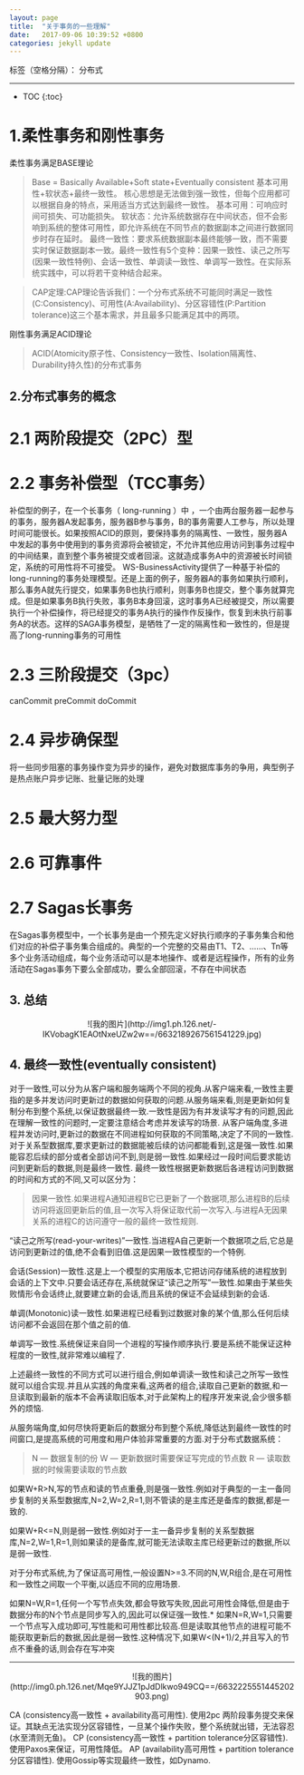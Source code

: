 ```yaml
---
layout: page
title:  "关于事务的一些理解"
date:   2017-09-06 10:39:52 +0800
categories: jekyll update
---
```



标签（空格分隔）： 分布式

---
* TOC
{:toc}

# 1.柔性事务和刚性事务
柔性事务满足BASE理论
>Base = Basically Available+Soft state+Eventually consistent 基本可用性+软状态+最终一致性。
核心思想是无法做到强一致性，但每个应用都可以根据自身的特点，采用适当方式达到最终一致性。
基本可用：可响应时间可损失、可功能损失。
软状态：允许系统数据存在中间状态，但不会影响到系统的整体可用性，即允许系统在不同节点的数据副本之间进行数据同步时存在延时。
最终一致性：要求系统数据副本最终能够一致，而不需要实时保证数据副本一致。最终一致性有5个变种：因果一致性、读己之所写(因果一致性特例)、会话一致性、单调读一致性、单调写一致性。在实际系统实践中，可以将若干变种结合起来。

>CAP定理:CAP理论告诉我们：一个分布式系统不可能同时满足一致性(C:Consistency)、可用性(A:Availability)、分区容错性(P:Partition tolerance)这三个基本需求，并且最多只能满足其中的两项。

刚性事务满足ACID理论
>ACID(Atomicity原子性、Consistency一致性、Isolation隔离性、Durability持久性)的分布式事务


## 2.分布式事务的概念

# 2.1 两阶段提交（2PC）型

# 2.2 事务补偿型（TCC事务）
补偿型的例子，在一个长事务（ long-running ）中 ，一个由两台服务器一起参与的事务，服务器A发起事务，服务器B参与事务，B的事务需要人工参与，所以处理时间可能很长。如果按照ACID的原则，要保持事务的隔离性、一致性，服务器A中发起的事务中使用到的事务资源将会被锁定，不允许其他应用访问到事务过程中的中间结果，直到整个事务被提交或者回滚。这就造成事务A中的资源被长时间锁定，系统的可用性将不可接受。
WS-BusinessActivity提供了一种基于补偿的long-running的事务处理模型。还是上面的例子，服务器A的事务如果执行顺利，那么事务A就先行提交，如果事务B也执行顺利，则事务B也提交，整个事务就算完成。但是如果事务B执行失败，事务B本身回滚，这时事务A已经被提交，所以需要执行一个补偿操作，将已经提交的事务A执行的操作作反操作，恢复到未执行前事务A的状态。这样的SAGA事务模型，是牺牲了一定的隔离性和一致性的，但是提高了long-running事务的可用性

# 2.3 三阶段提交（3pc）
canCommit
preCommit
doCommit

# 2.4 异步确保型
将一些同步阻塞的事务操作变为异步的操作，避免对数据库事务的争用，典型例子是热点账户异步记账、批量记账的处理

# 2.5 最大努力型

# 2.6 可靠事件

# 2.7 Sagas长事务
在Sagas事务模型中，一个长事务是由一个预先定义好执行顺序的子事务集合和他们对应的补偿子事务集合组成的。典型的一个完整的交易由T1、T2、……、Tn等多个业务活动组成，每个业务活动可以是本地操作、或者是远程操作，所有的业务活动在Sagas事务下要么全部成功，要么全部回滚，不存在中间状态



## 3. 总结
<center>![我的图片](http://img1.ph.126.net/-IKVobagK1EAOtNxeUZw2w==/6632189267561541229.jpg)</center>

## 4. 最终一致性(eventually consistent)

对于一致性,可以分为从客户端和服务端两个不同的视角.从客户端来看,一致性主要指的是多并发访问时更新过的数据如何获取的问题.从服务端来看,则是更新如何复制分布到整个系统,以保证数据最终一致.一致性是因为有并发读写才有的问题,因此在理解一致性的问题时,一定要注意结合考虑并发读写的场景.
从客户端角度,多进程并发访问时,更新过的数据在不同进程如何获取的不同策略,决定了不同的一致性.对于关系型数据库,要求更新过的数据能被后续的访问都能看到,这是强一致性.如果能容忍后续的部分或者全部访问不到,则是弱一致性.如果经过一段时间后要求能访问到更新后的数据,则是最终一致性.
最终一致性根据更新数据后各进程访问到数据的时间和方式的不同,又可以区分为：
>因果一致性.如果进程A通知进程B它已更新了一个数据项,那么进程B的后续访问将返回更新后的值,且一次写入将保证取代前一次写入.与进程A无因果关系的进程C的访问遵守一般的最终一致性规则.
>
“读己之所写(read-your-writes)”一致性.当进程A自己更新一个数据项之后,它总是访问到更新过的值,绝不会看到旧值.这是因果一致性模型的一个特例.
>
会话(Session)一致性.这是上一个模型的实用版本,它把访问存储系统的进程放到会话的上下文中.只要会话还存在,系统就保证“读己之所写”一致性.如果由于某些失败情形令会话终止,就要建立新的会话,而且系统的保证不会延续到新的会话.
>
单调(Monotonic)读一致性.如果进程已经看到过数据对象的某个值,那么任何后续访问都不会返回在那个值之前的值.
>
单调写一致性.系统保证来自同一个进程的写操作顺序执行.要是系统不能保证这种程度的一致性,就非常难以编程了.

上述最终一致性的不同方式可以进行组合,例如单调读一致性和读己之所写一致性就可以组合实现.并且从实践的角度来看,这两者的组合,读取自己更新的数据,和一旦读取到最新的版本不会再读取旧版本,对于此架构上的程序开发来说,会少很多额外的烦恼.

从服务端角度,如何尽快将更新后的数据分布到整个系统,降低达到最终一致性的时间窗口,是提高系统的可用度和用户体验非常重要的方面.对于分布式数据系统：
>N — 数据复制的份
W — 更新数据时需要保证写完成的节点数
R — 读取数据的时候需要读取的节点数
>
如果W+R>N,写的节点和读的节点重叠,则是强一致性.例如对于典型的一主一备同步复制的关系型数据库,N=2,W=2,R=1,则不管读的是主库还是备库的数据,都是一致的.
>
如果W+R<=N,则是弱一致性.例如对于一主一备异步复制的关系型数据库,N=2,W=1,R=1,则如果读的是备库,就可能无法读取主库已经更新过的数据,所以是弱一致性.

对于分布式系统,为了保证高可用性,一般设置N>=3.不同的N,W,R组合,是在可用性和一致性之间取一个平衡,以适应不同的应用场景.

如果N=W,R=1,任何一个写节点失效,都会导致写失败,因此可用性会降低,但是由于数据分布的N个节点是同步写入的,因此可以保证强一致性.* 如果N=R,W=1,只需要一个节点写入成功即可,写性能和可用性都比较高.但是读取其他节点的进程可能不能获取更新后的数据,因此是弱一致性.这种情况下,如果W<(N+1)/2,并且写入的节点不重叠的话,则会存在写冲突

----

<center>![我的图片](http://img0.ph.126.net/Mqe9YJJZ1pJdDlkwo949CQ==/6632225551445202903.png)</center>

CA (consistency高一致性 + availability高可用性). 使用2pc 两阶段事务提交来保证。其缺点无法实现分区容错性，一旦某个操作失败，整个系统就出错，无法容忍(水至清则无鱼)。
CP (consistency高一致性 + partition tolerance分区容错性). 使用Paxos来保证，可用性降低。
AP (availability高可用性 + partition tolerance分区容错性). 使用Gossip等实现最终一致性，如Dynamo.










